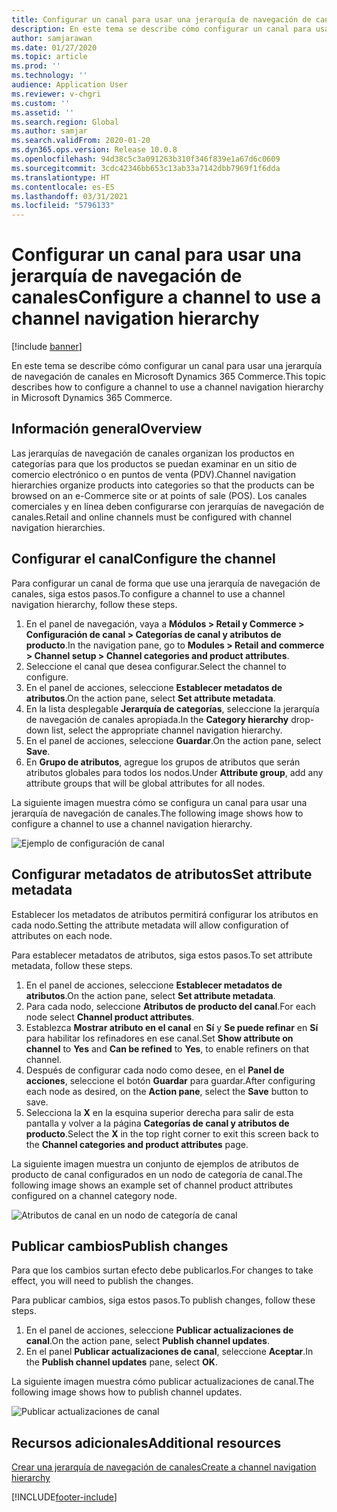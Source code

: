 ```yaml
---
title: Configurar un canal para usar una jerarquía de navegación de canales
description: En este tema se describe cómo configurar un canal para usar una jerarquía de navegación de canales en Microsoft Dynamics 365 Commerce.
author: samjarawan
ms.date: 01/27/2020
ms.topic: article
ms.prod: ''
ms.technology: ''
audience: Application User
ms.reviewer: v-chgri
ms.custom: ''
ms.assetid: ''
ms.search.region: Global
ms.author: samjar
ms.search.validFrom: 2020-01-20
ms.dyn365.ops.version: Release 10.0.8
ms.openlocfilehash: 94d38c5c3a091263b310f346f839e1a67d6c0609
ms.sourcegitcommit: 3cdc42346bb653c13ab33a7142dbb7969f1f6dda
ms.translationtype: HT
ms.contentlocale: es-ES
ms.lasthandoff: 03/31/2021
ms.locfileid: "5796133"
---
```

# <a name="configure-a-channel-to-use-a-channel-navigation-hierarchy"></a><span data-ttu-id="8b7c0-103">Configurar un canal para usar una jerarquía de navegación de canales</span><span class="sxs-lookup"><span data-stu-id="8b7c0-103">Configure a channel to use a channel navigation hierarchy</span></span>


[!include [banner](includes/banner.md)]

<span data-ttu-id="8b7c0-104">En este tema se describe cómo configurar un canal para usar una jerarquía de navegación de canales en Microsoft Dynamics 365 Commerce.</span><span class="sxs-lookup"><span data-stu-id="8b7c0-104">This topic describes how to configure a channel to use a channel navigation hierarchy in Microsoft Dynamics 365 Commerce.</span></span>

## <a name="overview"></a><span data-ttu-id="8b7c0-105">Información general</span><span class="sxs-lookup"><span data-stu-id="8b7c0-105">Overview</span></span>

<span data-ttu-id="8b7c0-106">Las jerarquías de navegación de canales organizan los productos en categorías para que los productos se puedan examinar en un sitio de comercio electrónico o en puntos de venta (PDV).</span><span class="sxs-lookup"><span data-stu-id="8b7c0-106">Channel navigation hierarchies organize products into categories so that the products can be browsed on an e-Commerce site or at points of sale (POS).</span></span> <span data-ttu-id="8b7c0-107">Los canales comerciales y en línea deben configurarse con jerarquías de navegación de canales.</span><span class="sxs-lookup"><span data-stu-id="8b7c0-107">Retail and online channels must be configured with channel navigation hierarchies.</span></span>

## <a name="configure-the-channel"></a><span data-ttu-id="8b7c0-108">Configurar el canal</span><span class="sxs-lookup"><span data-stu-id="8b7c0-108">Configure the channel</span></span>

<span data-ttu-id="8b7c0-109">Para configurar un canal de forma que use una jerarquía de navegación de canales, siga estos pasos.</span><span class="sxs-lookup"><span data-stu-id="8b7c0-109">To configure a channel to use a channel navigation hierarchy, follow these steps.</span></span>

1. <span data-ttu-id="8b7c0-110">En el panel de navegación, vaya a **Módulos \> Retail y Commerce \> Configuración de canal \> Categorías de canal y atributos de producto**.</span><span class="sxs-lookup"><span data-stu-id="8b7c0-110">In the navigation pane, go to **Modules \> Retail and commerce \> Channel setup \> Channel categories and product attributes**.</span></span>
1. <span data-ttu-id="8b7c0-111">Seleccione el canal que desea configurar.</span><span class="sxs-lookup"><span data-stu-id="8b7c0-111">Select the channel to configure.</span></span>
1. <span data-ttu-id="8b7c0-112">En el panel de acciones, seleccione **Establecer metadatos de atributos**.</span><span class="sxs-lookup"><span data-stu-id="8b7c0-112">On the action pane, select **Set attribute metadata**.</span></span>
1. <span data-ttu-id="8b7c0-113">En la lista desplegable **Jerarquía de categorías**, seleccione la jerarquía de navegación de canales apropiada.</span><span class="sxs-lookup"><span data-stu-id="8b7c0-113">In the **Category hierarchy** drop-down list, select the appropriate channel navigation hierarchy.</span></span>
1. <span data-ttu-id="8b7c0-114">En el panel de acciones, seleccione **Guardar**.</span><span class="sxs-lookup"><span data-stu-id="8b7c0-114">On the action pane, select **Save**.</span></span>
1. <span data-ttu-id="8b7c0-115">En **Grupo de atributos**, agregue los grupos de atributos que serán atributos globales para todos los nodos.</span><span class="sxs-lookup"><span data-stu-id="8b7c0-115">Under **Attribute group**, add any attribute groups that will be global attributes for all nodes.</span></span>

<span data-ttu-id="8b7c0-116">La siguiente imagen muestra cómo se configura un canal para usar una jerarquía de navegación de canales.</span><span class="sxs-lookup"><span data-stu-id="8b7c0-116">The following image shows how to configure a channel to use a channel navigation hierarchy.</span></span>

![Ejemplo de configuración de canal](media/configure-channel-hierarchy-1.png)

## <a name="set-attribute-metadata"></a><span data-ttu-id="8b7c0-118">Configurar metadatos de atributos</span><span class="sxs-lookup"><span data-stu-id="8b7c0-118">Set attribute metadata</span></span>

<span data-ttu-id="8b7c0-119">Establecer los metadatos de atributos permitirá configurar los atributos en cada nodo.</span><span class="sxs-lookup"><span data-stu-id="8b7c0-119">Setting the attribute metadata will allow configuration of attributes on each node.</span></span>

<span data-ttu-id="8b7c0-120">Para establecer metadatos de atributos, siga estos pasos.</span><span class="sxs-lookup"><span data-stu-id="8b7c0-120">To set attribute metadata, follow these steps.</span></span>

1. <span data-ttu-id="8b7c0-121">En el panel de acciones, seleccione **Establecer metadatos de atributos**.</span><span class="sxs-lookup"><span data-stu-id="8b7c0-121">On the action pane, select **Set attribute metadata**.</span></span>
1. <span data-ttu-id="8b7c0-122">Para cada nodo, seleccione **Atributos de producto del canal**.</span><span class="sxs-lookup"><span data-stu-id="8b7c0-122">For each node select **Channel product attributes**.</span></span>
1. <span data-ttu-id="8b7c0-123">Establezca **Mostrar atributo en el canal** en **Sí** y **Se puede refinar** en **Sí** para habilitar los refinadores en ese canal.</span><span class="sxs-lookup"><span data-stu-id="8b7c0-123">Set **Show attribute on channel** to **Yes** and **Can be refined** to **Yes**, to enable refiners on that channel.</span></span>
1. <span data-ttu-id="8b7c0-124">Después de configurar cada nodo como desee, en el **Panel de acciones**, seleccione el botón **Guardar** para guardar.</span><span class="sxs-lookup"><span data-stu-id="8b7c0-124">After configuring each node as desired, on the **Action pane**, select the **Save** button to save.</span></span>
1. <span data-ttu-id="8b7c0-125">Selecciona la **X** en la esquina superior derecha para salir de esta pantalla y volver a la página **Categorías de canal y atributos de producto**.</span><span class="sxs-lookup"><span data-stu-id="8b7c0-125">Select the **X** in the top right corner to exit this screen back to the **Channel categories and product attributes** page.</span></span>

<span data-ttu-id="8b7c0-126">La siguiente imagen muestra un conjunto de ejemplos de atributos de producto de canal configurados en un nodo de categoría de canal.</span><span class="sxs-lookup"><span data-stu-id="8b7c0-126">The following image shows an example set of channel product attributes configured on a channel category node.</span></span>

![Atributos de canal en un nodo de categoría de canal](media/configure-channel-hierarchy-2.png)

## <a name="publish-changes"></a><span data-ttu-id="8b7c0-128">Publicar cambios</span><span class="sxs-lookup"><span data-stu-id="8b7c0-128">Publish changes</span></span>

<span data-ttu-id="8b7c0-129">Para que los cambios surtan efecto debe publicarlos.</span><span class="sxs-lookup"><span data-stu-id="8b7c0-129">For changes to take effect, you will need to publish the changes.</span></span>

<span data-ttu-id="8b7c0-130">Para publicar cambios, siga estos pasos.</span><span class="sxs-lookup"><span data-stu-id="8b7c0-130">To publish changes, follow these steps.</span></span>

1. <span data-ttu-id="8b7c0-131">En el panel de acciones, seleccione **Publicar actualizaciones de canal**.</span><span class="sxs-lookup"><span data-stu-id="8b7c0-131">On the action pane, select **Publish channel updates**.</span></span>
1. <span data-ttu-id="8b7c0-132">En el panel **Publicar actualizaciones de canal**, seleccione **Aceptar**.</span><span class="sxs-lookup"><span data-stu-id="8b7c0-132">In the **Publish channel updates** pane, select **OK**.</span></span>

<span data-ttu-id="8b7c0-133">La siguiente imagen muestra cómo publicar actualizaciones de canal.</span><span class="sxs-lookup"><span data-stu-id="8b7c0-133">The following image shows how to publish channel updates.</span></span>

![Publicar actualizaciones de canal](media/configure-channel-hierarchy-3.png)

## <a name="additional-resources"></a><span data-ttu-id="8b7c0-135">Recursos adicionales</span><span class="sxs-lookup"><span data-stu-id="8b7c0-135">Additional resources</span></span>

[<span data-ttu-id="8b7c0-136">Crear una jerarquía de navegación de canales</span><span class="sxs-lookup"><span data-stu-id="8b7c0-136">Create a channel navigation hierarchy</span></span>](create-channel-hierarchy.md)




[!INCLUDE[footer-include](../includes/footer-banner.md)]